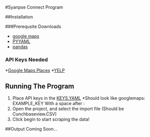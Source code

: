 #Syanpse Connect Program 

##Installation

###Prerequsite Downloads
* [google maps](https://pypi.org/project/googlemaps/)
* [PYYAML](https://pypi.org/project/PyYAML/)
* [pandas](https://pypi.org/project/pandas/)

### API Keys Needed
*[Google Maps Places](https://developers.google.com/places/web-service/get-api-key)
*[YELP](https://www.yelp.com/developers)

## Running The Program
1. Place API keys in the [KEYS.YAML](keys.yaml)
*Should look like googlemaps: EXAMPLE_KEY With a space after :
2. Open the project, and select the import file (Should be Cunchbaseview.CSV)
3. Click begin to start scraping the data!

##Output
Coming Soon...
